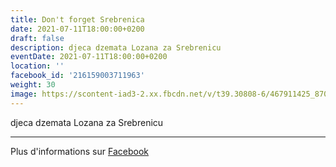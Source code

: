 ```yaml
---
title: Don't forget Srebrenica
date: 2021-07-11T18:00:00+0200
draft: false
description: djeca dzemata Lozana za Srebrenicu
eventDate: 2021-07-11T18:00:00+0200
location: ''
facebook_id: '216159003711963'
weight: 30
image: https://scontent-iad3-2.xx.fbcdn.net/v/t39.30808-6/467911425_8702124949883247_8451066247417132989_n.jpg?_nc_cat=103&ccb=1-7&_nc_sid=9e60e4&_nc_eui2=AeGxBM5gmFoBDnSrQC1cOb3STHlsLy7Cd4JMeWwvLsJ3ggEqyGsB_zl-XvvPGWy8f0UPzzWjAuO3Zv4k3PBjBnj3&_nc_ohc=7HqQrMxKrykQ7kNvwGCu9uw&_nc_oc=AdnfyomlywKbnePm1eQ_lkiZ1QsrtU020_1uVUP_Ou00fwLra8mm8A71eknOnKNQM6w&_nc_zt=23&_nc_ht=scontent-iad3-2.xx&edm=ABTKTjYEAAAA&_nc_gid=WaNGN5QaaMeLvI4inJEboA&oh=00_AfMjUi-1jgcFkq4Jhnu_H78xBv1q4aZ0og3Z-fH2Vc_nPg&oe=6863F759
---
```


djeca dzemata Lozana za Srebrenicu

---

Plus d'informations sur [Facebook](https://facebook.com/events/216159003711963)